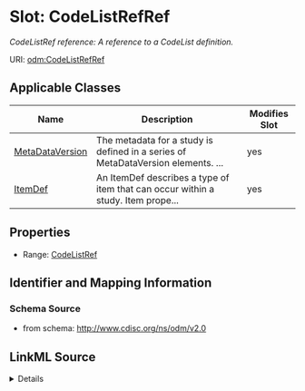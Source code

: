 # Slot: CodeListRefRef


_CodeListRef reference: A reference to a CodeList definition._



URI: [odm:CodeListRefRef](http://www.cdisc.org/ns/odm/v2.0/CodeListRefRef)



<!-- no inheritance hierarchy -->




## Applicable Classes

| Name | Description | Modifies Slot |
| --- | --- | --- |
[MetaDataVersion](MetaDataVersion.md) | The metadata for a study is defined in a series of MetaDataVersion elements. ... |  yes  |
[ItemDef](ItemDef.md) | An ItemDef describes a type of item that can occur within a study. Item prope... |  yes  |







## Properties

* Range: [CodeListRef](CodeListRef.md)





## Identifier and Mapping Information







### Schema Source


* from schema: http://www.cdisc.org/ns/odm/v2.0




## LinkML Source

<details>
```yaml
name: CodeListRefRef
description: 'CodeListRef reference: A reference to a CodeList definition.'
from_schema: http://www.cdisc.org/ns/odm/v2.0
rank: 1000
identifier: false
alias: CodeListRefRef
domain_of:
- MetaDataVersion
- ItemDef
range: CodeListRef

```
</details>